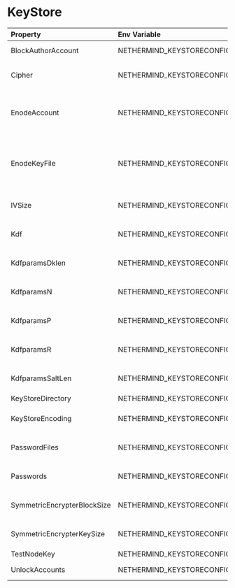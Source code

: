 # KeyStore



| Property | Env Variable | Description | Default |
| :--- | :--- | :--- | :--- |
| BlockAuthorAccount | NETHERMIND_KEYSTORECONFIG_BLOCKAUTHORACCOUNT | Account to be used by the block author / coinbase, to be loaded from keystore |  |
| Cipher | NETHERMIND_KEYSTORECONFIG_CIPHER | See https://github.com/ethereum/wiki/wiki/Web3-Secret-Storage-Definition | aes-128-ctr |
| EnodeAccount | NETHERMIND_KEYSTORECONFIG_ENODEACCOUNT | Account to be used by the node for network communication (enode), to be loaded from keystore. If neither this nor EnodeKeyFile is specified, the key for network communication will be autogenerated in 'node.key.plain' file. |  |
| EnodeKeyFile | NETHERMIND_KEYSTORECONFIG_ENODEKEYFILE | Path to key file to be used by the node for network communication (enode). If neither this nor EnodeAccount is specified, the key for network communication will be autogenerated in 'node.key.plain' file. If the file does not exist it will be generated. |  |
| IVSize | NETHERMIND_KEYSTORECONFIG_IVSIZE | See https://github.com/ethereum/wiki/wiki/Web3-Secret-Storage-Definition | 16 |
| Kdf | NETHERMIND_KEYSTORECONFIG_KDF | See https://github.com/ethereum/wiki/wiki/Web3-Secret-Storage-Definition | scrypt |
| KdfparamsDklen | NETHERMIND_KEYSTORECONFIG_KDFPARAMSDKLEN | See https://github.com/ethereum/wiki/wiki/Web3-Secret-Storage-Definition | 32 |
| KdfparamsN | NETHERMIND_KEYSTORECONFIG_KDFPARAMSN | See https://github.com/ethereum/wiki/wiki/Web3-Secret-Storage-Definition | 262144 |
| KdfparamsP | NETHERMIND_KEYSTORECONFIG_KDFPARAMSP | See https://github.com/ethereum/wiki/wiki/Web3-Secret-Storage-Definition | 1 |
| KdfparamsR | NETHERMIND_KEYSTORECONFIG_KDFPARAMSR | See https://github.com/ethereum/wiki/wiki/Web3-Secret-Storage-Definition | 8 |
| KdfparamsSaltLen | NETHERMIND_KEYSTORECONFIG_KDFPARAMSSALTLEN | See https://github.com/ethereum/wiki/wiki/Web3-Secret-Storage-Definition | 32 |
| KeyStoreDirectory | NETHERMIND_KEYSTORECONFIG_KEYSTOREDIRECTORY | Directory to store keys in. | keystore |
| KeyStoreEncoding | NETHERMIND_KEYSTORECONFIG_KEYSTOREENCODING | See https://github.com/ethereum/wiki/wiki/Web3-Secret-Storage-Definition | UTF-8 |
| PasswordFiles | NETHERMIND_KEYSTORECONFIG_PASSWORDFILES | Password files storing passwords to unlock the accounts from the UnlockAccounts configuration item | [] |
| Passwords | NETHERMIND_KEYSTORECONFIG_PASSWORDS | Passwords to use to unlock accounts from the UnlockAccounts configuration item. Only used when no PasswordFiles provided. | [] |
| SymmetricEncrypterBlockSize | NETHERMIND_KEYSTORECONFIG_SYMMETRICENCRYPTERBLOCKSIZE | See https://github.com/ethereum/wiki/wiki/Web3-Secret-Storage-Definition | 128 |
| SymmetricEncrypterKeySize | NETHERMIND_KEYSTORECONFIG_SYMMETRICENCRYPTERKEYSIZE | See https://github.com/ethereum/wiki/wiki/Web3-Secret-Storage-Definition | 128 |
| TestNodeKey | NETHERMIND_KEYSTORECONFIG_TESTNODEKEY | Plain private key to be used in test scenarios |  |
| UnlockAccounts | NETHERMIND_KEYSTORECONFIG_UNLOCKACCOUNTS | Accounts to unlock on startup using provided PasswordFiles and Passwords | [] |
